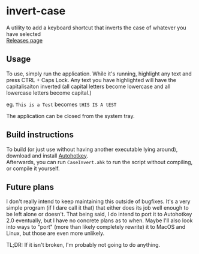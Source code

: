 # invert-case
 A utility to add a keyboard shortcut that inverts the case of whatever you have selected  
 [Releases page](https://github.com/Jono997/invert-case/releases)

## Usage
To use, simply run the application. While it's running, highlight any text and press CTRL + Caps Lock. Any text you have highlighted will have the capitalisaiton inverted (all capital letters become lowercase and all lowercase letters become capital.)

eg. `This is a Test` becomes `tHIS IS A tEST`

The application can be closed from the system tray.

## Build instructions
To build (or just use without having another executable lying around), download and install [Autohotkey](https://www.autohotkey.com).  
Afterwards, you can run `CaseInvert.ahk` to run the script without compiling, or compile it yourself.

## Future plans
I don't really intend to keep maintaining this outside of bugfixes. It's a very simple program (if I dare call it that) that either does its job well enough to be left alone or doesn't. That being said, I do intend to port it to Autohotkey 2.0 eventually, but I have no concrete plans as to when. Maybe I'll also look into ways to "port" (more than likely completely rewrite) it to MacOS and Linux, but those are even more unlikely.

TL;DR: If it isn't broken, I'm probably not going to do anything.